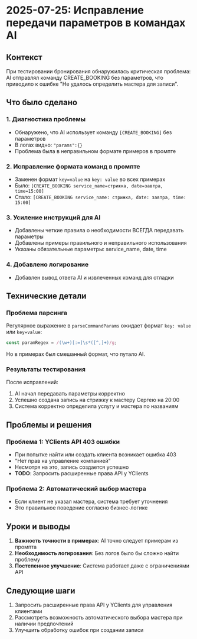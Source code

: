 # 2025-07-25: Исправление передачи параметров в командах AI

## Контекст
При тестировании бронирования обнаружилась критическая проблема: AI отправлял команду CREATE_BOOKING без параметров, что приводило к ошибке "Не удалось определить мастера для записи".

## Что было сделано

### 1. Диагностика проблемы
- Обнаружено, что AI использует команду `[CREATE_BOOKING]` без параметров
- В логах видно: `"params":{}`
- Проблема была в неправильном формате примеров в промпте

### 2. Исправление формата команд в промпте
- Заменен формат `key=value` на `key: value` во всех примерах
- Было: `[CREATE_BOOKING service_name=стрижка, date=завтра, time=15:00]`
- Стало: `[CREATE_BOOKING service_name: стрижка, date: завтра, time: 15:00]`

### 3. Усиление инструкций для AI
- Добавлены четкие правила о необходимости ВСЕГДА передавать параметры
- Добавлены примеры правильного и неправильного использования
- Указаны обязательные параметры: service_name, date, time

### 4. Добавлено логирование
- Добавлен вывод ответа AI и извлеченных команд для отладки

## Технические детали

### Проблема парсинга
Регулярное выражение в `parseCommandParams` ожидает формат `key: value` или `key=value`:
```javascript
const paramRegex = /(\w+)[:=]\s*([^,]+)/g;
```

Но в примерах был смешанный формат, что путало AI.

### Результаты тестирования
После исправлений:
1. AI начал передавать параметры корректно
2. Успешно создана запись на стрижку к мастеру Сергею на 20:00
3. Система корректно определила услугу и мастера по названиям

## Проблемы и решения

### Проблема 1: YClients API 403 ошибки
- При попытке найти или создать клиента возникает ошибка 403
- "Нет прав на управление компанией"
- Несмотря на это, запись создается успешно
- **TODO**: Запросить расширенные права API у YClients

### Проблема 2: Автоматический выбор мастера
- Если клиент не указал мастера, система требует уточнения
- Это правильное поведение согласно бизнес-логике

## Уроки и выводы

1. **Важность точности в примерах**: AI точно следует примерам из промпта
2. **Необходимость логирования**: Без логов было бы сложно найти проблему
3. **Постепенное улучшение**: Система работает даже с ограничениями API

## Следующие шаги

1. Запросить расширенные права API у YClients для управления клиентами
2. Рассмотреть возможность автоматического выбора мастера при наличии предпочтений
3. Улучшить обработку ошибок при создании записи